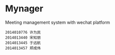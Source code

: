 # Mynager
Meeting management system with wechat platform

    2014010776 许为民
    2014013440 宋知朋
    2014013445 于远航
    2014013457 郑成伟


